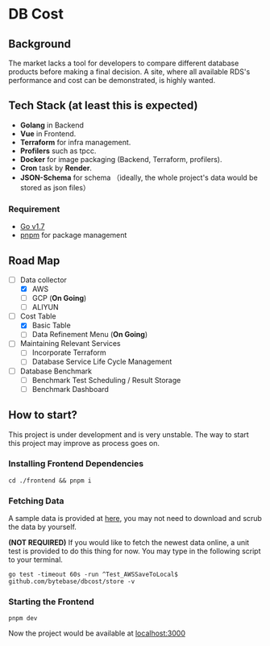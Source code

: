 # DB Cost

## Background
The market lacks a tool for developers to compare different database products before making a final decision. A site, where all available RDS's performance and cost can be demonstrated, is highly wanted.

## Tech Stack (at least this is expected)

+ **Golang** in Backend
+ **Vue** in Frontend.
+ **Terraform** for infra management.
+ **Profilers** such as tpcc.
+ **Docker** for image packaging (Backend, Terraform, profilers).
+ **Cron** task  by **Render**.
+ **JSON-Schema** for schema （ideally, the whole project's data would be stored as json files）

### Requirement  
+ [Go v1.7](https://go.dev/dl/)
+ [pnpm](https://pnpm.io) for package management

## Road Map
* [ ] Data collector
  * [x] AWS
  * [ ] GCP (**On Going**)
  * [ ] ALIYUN
* [ ] Cost Table
  * [x] Basic Table
  * [ ] Data Refinement Menu (**On Going**)
* [ ] Maintaining Relevant Services
  * [ ] Incorporate Terraform
  * [ ] Database Service Life Cycle Management
* [ ] Database Benchmark
  * [ ] Benchmark Test Scheduling / Result Storage
  * [ ] Benchmark Dashboard
## How to start?

This project is under development and is very unstable. The way to start this project may improve as process goes on.

### Installing Frontend Dependencies
```
cd ./frontend && pnpm i
```

### Fetching Data

A sample data is provided at [here](https://github.com/bytebase/dbcost/blob/main/store/data/test/aws-sample.json), you may not need to download and scrub the data by yourself.

**(NOT REQUIRED)** If you would like to fetch the newest data online, a unit test is provided to do this thing for now. You may type in the following script to your terminal.
```
go test -timeout 60s -run ^Test_AWSSaveToLocal$ github.com/bytebase/dbcost/store -v
```

### Starting the Frontend
```
pnpm dev
```

Now the project would be available at [localhost:3000](localhost:3000)

